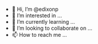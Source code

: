 - 👋 Hi, I’m @edixonp
- 👀 I’m interested in ...
- 🌱 I’m currently learning ...
- 💞️ I’m looking to collaborate on ...
- 📫 How to reach me ...

<!---
edixonp/edixonp is a ✨ special ✨ repository because its `README.md` (this file) appears on your GitHub profile.
You can click the Preview link to take a look at your changes.
--->
